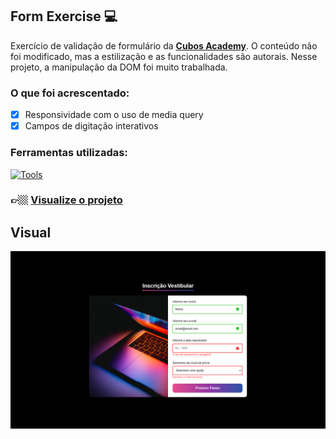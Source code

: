## Form Exercise 💻

Exercício de validação de formulário da <a target="_blank" href="https://cubos.academy/">**Cubos Academy**</a>. O conteúdo não foi modificado, mas a estilização e as funcionalidades são autorais. Nesse projeto, a manipulação da DOM foi muito trabalhada.

### O que foi acrescentado:

- [x] Responsividade com o uso de media query
- [x] Campos de digitação interativos

### Ferramentas utilizadas:
[![Tools](https://skillicons.dev/icons?i=html,css,js)](https://skillicons.dev)

### 👉🏼 <a target="_blank" href="https://form-exercise-bymisantana.netlify.app/">**Visualize o projeto**</a>

## Visual

![alt text](assets/form-exercise.png)
